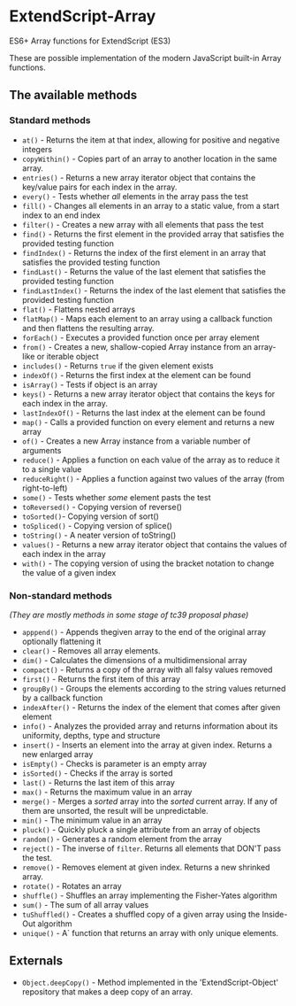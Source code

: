 # ExtendScript-Array

ES6+ Array functions for ExtendScript (ES3)

These are possible implementation of the modern JavaScript built-in Array functions.

## The available methods

### Standard methods

- `at()` - Returns the item at that index, allowing for positive and negative integers
- `copyWithin()` - Copies part of an array to another location in the same array.
- `entries()` - Returns a new array iterator object that contains the key/value pairs for each index in the array.
- `every()` - Tests whether _all_ elements in the array pass the test
- `fill()` - Changes all elements in an array to a static value, from a start index to an end index
- `filter()` - Creates a new array with all elements that pass the test
- `find()` - Returns the first element in the provided array that satisfies the provided testing function
- `findIndex()` - Returns the index of the first element in an array that satisfies the provided testing function
- `findLast()` - Returns the value of the last element that satisfies the provided testing function
- `findLastIndex()` - Returns the index of the last element that satisfies the provided testing function
- `flat()` - Flattens nested arrays
- `flatMap()` - Maps each element to an array using a callback function and then flattens the resulting array.
- `forEach()` - Executes a provided function once per array element
- `from()` - Creates a new, shallow-copied Array instance from an array-like or iterable object
- `includes()` - Returns `true` if the given element exists
- `indexOf()` - Returns the first index at the element can be found
- `isArray()` - Tests if object is an array
- `keys()` - Returns a new array iterator object that contains the keys for each index in the array.
- `lastIndexOf()` - Returns the last index at the element can be found
- `map()` - Calls a provided function on every element and returns a new array
- `of()` - Creates a new Array instance from a variable number of arguments
- `reduce()` - Applies a function on each value of the array as to reduce it to a single value
- `reduceRight()` - Applies a function against two values of the array (from right-to-left)
- `some()` - Tests whether _some_ element pasts the test
- `toReversed()` - Copying version of reverse()
- `toSorted()`- Copying version of sort()
- `toSpliced()` - Copying version of splice()
- `toString()` - A neater version of toString()
- `values()` - Returns a new array iterator object that contains the values of each index in the array
- `with()` - The copying version of using the bracket notation to change the value of a given index

### Non-standard methods

*(They are mostly methods in some stage of tc39 proposal phase)*

- `apppend()` - Appends thegiven array to the end of the original array optionally flattening it
- `clear()` - Removes all array elements.
- `dim()` - Calculates the dimensions of a multidimensional array
- `compact()` - Returns a copy of the array with all falsy values removed
- `first()` - Returns the first item of this array
- `groupBy()` - Groups the elements according to the string values returned by a callback function
- `indexAfter()` - Returns the index of the element that comes after given element
- `info()` - Analyzes the provided array and returns information about its uniformity, depths, type and structure
- `insert()` - Inserts an element into the array at given index. Returns a new enlarged array
- `isEmpty()` - Checks is parameter is an empty array
- `isSorted()` - Checks if the array is sorted
- `last()` - Returns the last item of this array
- `max()` - Returns the maximum value in an array
- `merge()` - Merges a _sorted_ array into the _sorted_ current array. If any of them are unsorted, the result will be unpredictable.
- `min()` - The minimum value in an array
- `pluck()` - Quickly pluck a single attribute from an array of objects
- `random()` - Generates a random element from the array
- `reject()` - The inverse of `filter`. Returns all elements that DON'T pass the test.
- `remove()` - Removes element at given index. Returns a new shrinked array.
- `rotate()` - Rotates an array
- `shuffle()` - Shuffles an array implementing the Fisher-Yates algorithm
- `sum()` - The sum of all array values
- `tuShuffled()` - Creates a shuffled copy of a given array using the Inside-Out algorithm
- `unique()` - A` function that returns an array with only unique elements.

## Externals

- `Object.deepCopy()` - Method implemented in the 'ExtendScript-Object' repository that makes a deep copy of an array.
